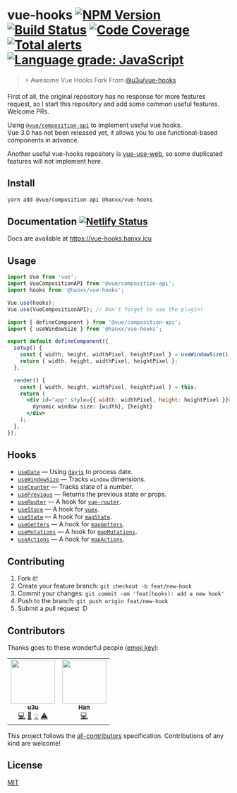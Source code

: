 # vue-hooks [![NPM Version](https://img.shields.io/npm/v/@hanxx/vue-hooks.svg)](https://www.npmjs.com/package/@hanxx/vue-hooks) [![Build Status](https://img.shields.io/travis/lianghx-319/vue-hooks/master.svg)](https://travis-ci.org/lianghx-319/vue-hooks) [![Code Coverage](https://img.shields.io/codecov/c/github/lianghx-319/vue-hooks.svg)](https://codecov.io/gh/lianghx-319/vue-hooks) [![Total alerts](https://img.shields.io/lgtm/alerts/g/lianghx-319/vue-hooks.svg?logo=lgtm&logoWidth=18)](https://lgtm.com/projects/g/lianghx-319/vue-hooks/alerts/) [![Language grade: JavaScript](https://img.shields.io/lgtm/grade/javascript/g/lianghx-319/vue-hooks.svg?logo=lgtm&logoWidth=18)](https://lgtm.com/projects/g/lianghx-319/vue-hooks/context:javascript)

> ⚡️ Awesome Vue Hooks Fork From [@u3u/vue-hooks](https://github.com/u3u/vue-hooks)

First of all, the original repository has no response for more features request, so I start this repository and add some common useful features. Welcome PRs.

Using [`@vue/composition-api`](https://github.com/vuejs/composition-api) to implement useful vue hooks.  
Vue 3.0 has not been released yet, it allows you to use functional-based components in advance.

Another useful vue-hooks repository is [vue-use-web](https://github.com/Tarektouati/vue-use-web), so some duplicated features will not implement here.

## Install

```sh
yarn add @vue/composition-api @hanxx/vue-hooks
```

## Documentation [![Netlify Status](https://api.netlify.com/api/v1/badges/778cb6bd-4de1-4ce9-b62a-6a87e0a8466f/deploy-status)](https://app.netlify.com/sites/zen-torvalds-127706/deploys)

Docs are available at <https://vue-hooks.hanxx.icu>

## Usage

```js
import Vue from 'vue';
import VueCompositionAPI from '@vue/composition-api';
import hooks from '@hanxx/vue-hooks';

Vue.use(hooks);
Vue.use(VueCompositionAPI); // Don't forget to use the plugin!
```

```jsx
import { defineComponent } from '@vue/composition-api';
import { useWindowSize } from '@hanxx/vue-hooks';

export default defineComponent({
  setup() {
    const { width, height, widthPixel, heightPixel } = useWindowSize();
    return { width, height, widthPixel, heightPixel };
  },

  render() {
    const { width, height, widthPixel, heightPixel } = this;
    return (
      <div id="app" style={{ width: widthPixel, height: heightPixel }}>
        dynamic window size: {width}, {height}
      </div>
    );
  },
});
```

## Hooks

- [`useDate`](https://vue-hooks.netlify.com/?path=/story/usedate--docs) &mdash; Using [`dayjs`](https://github.com/iamkun/dayjs) to process date.
- [`useWindowSize`](https://vue-hooks.netlify.com/?path=/story/usewindowsize--docs) &mdash; Tracks `window` dimensions.
- [`useCounter`](https://vue-hooks.netlify.com/?path=/story/usecounter--docs) &mdash; Tracks state of a number.
- [`usePrevious`](https://vue-hooks.netlify.com/?path=/story/useprevious--docs) &mdash; Returns the previous state or props.
- [`useRouter`](https://vue-hooks.netlify.com/?path=/story/userouter--docs) &mdash; A hook for [`vue-router`](https://github.com/vuejs/vue-router).
- [`useStore`](https://vue-hooks.netlify.com/?path=/story/usestore--docs) &mdash; A hook for [`vuex`](https://github.com/vuejs/vuex).
- [`useState`](https://vue-hooks.netlify.com/?path=/story/usestate--docs) &mdash; A hook for [`mapState`](https://vuex.vuejs.org/api/#mapstate).
- [`useGetters`](https://vue-hooks.netlify.com/?path=/story/usegetters--docs) &mdash; A hook for [`mapGetters`](https://vuex.vuejs.org/api/#mapgetters).
- [`useMutations`](https://vue-hooks.netlify.com/?path=/story/usemutations--docs) &mdash; A hook for [`mapMutations`](https://vuex.vuejs.org/api/#mapmutations).
- [`useActions`](https://vue-hooks.netlify.com/?path=/story/useactions--docs) &mdash; A hook for [`mapActions`](https://vuex.vuejs.org/api/#mapactions).

## Contributing

1. Fork it!
2. Create your feature branch: `git checkout -b feat/new-hook`
3. Commit your changes: `git commit -am 'feat(hooks): add a new hook'`
4. Push to the branch: `git push origin feat/new-hook`
5. Submit a pull request :D

## Contributors

Thanks goes to these wonderful people ([emoji key](https://github.com/kentcdodds/all-contributors#emoji-key)):

<!-- ALL-CONTRIBUTORS-LIST:START - Do not remove or modify this section -->
<!-- prettier-ignore-start -->
<!-- markdownlint-disable -->
<table>
  <tr>
    <td align="center"><a href="https://qwq.cat"><img src="https://avatars2.githubusercontent.com/u/20062482?v=4" width="100px;" alt=""/><br /><sub><b>u3u</b></sub></a><br /><a href="https://github.com/lianghx-319/vue-hooks/commits?author=u3u" title="Code">💻</a> <a href="https://github.com/lianghx-319/vue-hooks/commits?author=u3u" title="Documentation">📖</a> <a href="#example-u3u" title="Examples">💡</a> <a href="https://github.com/lianghx-319/vue-hooks/commits?author=u3u" title="Tests">⚠️</a></td>
    <td align="center"><a href="https://github.com/lianghx-319"><img src="https://avatars2.githubusercontent.com/u/27187946?v=4" width="100px;" alt=""/><br /><sub><b>Han</b></sub></a><br /><a href="https://github.com/lianghx-319/vue-hooks/commits?author=lianghx-319" title="Code">💻</a></td>
  </tr>
</table>

<!-- markdownlint-enable -->
<!-- prettier-ignore-end -->

<!-- ALL-CONTRIBUTORS-LIST:END -->

This project follows the [all-contributors](https://github.com/kentcdodds/all-contributors) specification. Contributions of any kind are welcome!

## License

[MIT](./LICENSE)
